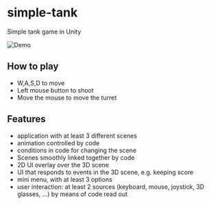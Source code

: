 # simple-tank
Simple tank game in Unity

![Demo](https://i.imgur.com/bC2oMWt.gif)

## How to play
* W,A,S,D to move
* Left mouse button to shoot
* Move the mouse to move the turret

## Features
* application with at least 3 different scenes
* animation controlled by code
* conditions in code for changing the scene
* Scenes smoothly linked together by code
* 2D UI overlay over the 3D scene
* UI that responds to events in the 3D scene, e.g. keeping score
* mini menu, with at least 3 options
* user interaction: at least 2 sources (keyboard, mouse, joystick, 3D glasses, ...) by means of code read out
